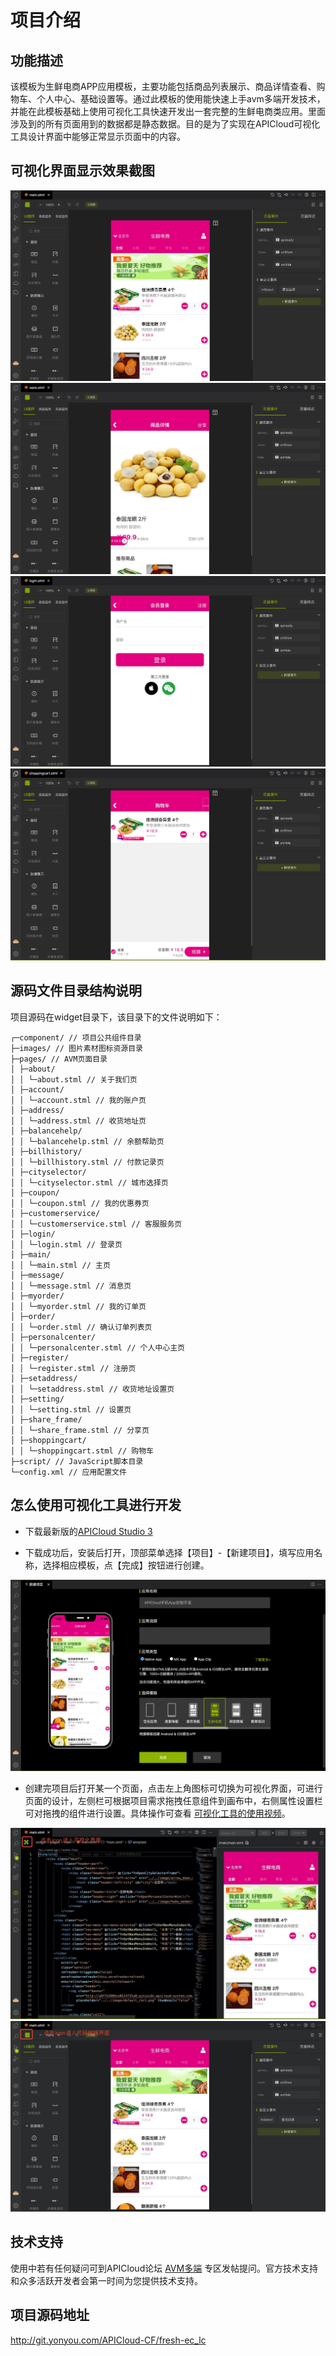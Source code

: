 # 项目介绍
## 功能描述

该模板为生鲜电商APP应用模板，主要功能包括商品列表展示、商品详情查看、购物车、个人中心、基础设置等。通过此模板的使用能快速上手avm多端开发技术，并能在此模板基础上使用可视化工具快速开发出一套完整的生鲜电商类应用。里面涉及到的所有页面用到的数据都是静态数据。目的是为了实现在APICloud可视化工具设计界面中能够正常显示页面中的内容。

## 可视化界面显示效果截图

![](./docs/main.png)
![](./docs/detail.png)
![](./docs/login.png)
![](./docs/cart.png)

## 源码文件目录结构说明

项目源码在widget目录下，该目录下的文件说明如下：
```
┌─component/ // 项目公共组件目录 
├─images/ // 图片素材图标资源目录 
├─pages/ // AVM页面目录 
│ ├─about/ 
│ │ └─about.stml // 关于我们页 
│ ├─account/ 
│ │ └─account.stml // 我的账户页 
│ ├─address/ 
│ │ └─address.stml // 收货地址页 
│ ├─balancehelp/ 
│ │ └─balancehelp.stml // 余额帮助页 
│ ├─billhistory/ 
│ │ └─billhistory.stml // 付款记录页 
│ ├─cityselector/ 
│ │ └─cityselector.stml // 城市选择页 
│ ├─coupon/ 
│ │ └─coupon.stml // 我的优惠券页 
│ ├─customerservice/ 
│ │ └─customerservice.stml // 客服服务页 
│ ├─login/ 
│ │ └─login.stml // 登录页 
│ ├─main/ 
│ │ └─main.stml // 主页 
│ ├─message/ 
│ │ └─message.stml // 消息页 
│ ├─myorder/ 
│ │ └─myorder.stml // 我的订单页 
│ ├─order/ 
│ │ └─order.stml // 确认订单列表页 
│ ├─personalcenter/ 
│ │ └─personalcenter.stml // 个人中心主页 
│ ├─register/ 
│ │ └─register.stml // 注册页 
│ ├─setaddress/ 
│ │ └─setaddress.stml // 收货地址设置页 
│ ├─setting/ 
│ │ └─setting.stml // 设置页 
│ ├─share_frame/ 
│ │ └─share_frame.stml // 分享页 
│ ├─shoppingcart/ 
│ │ └─shoppingcart.stml // 购物车 
├─script/ // JavaScript脚本目录 
└─config.xml // 应用配置文件
```

## 怎么使用可视化工具进行开发

+ 下载最新版的[APICloud Studio 3](https://www.apicloud.com/studio3#downloadBtn)

+ 下载成功后，安装后打开，顶部菜单选择【项目】-【新建项目】，填写应用名称，选择相应模板，点【完成】按钮进行创建。

![](./docs/create.png)

+ 创建完项目后打开某一个页面，点击左上角图标可切换为可视化界面，可进行页面的设计，左侧栏可根据项目需求拖拽任意组件到画布中，右侧属性设置栏可对拖拽的组件进行设置。具体操作可查看 [可视化工具的使用视频](https://www.apicloud.com/video_play/20_1825)。

![](./docs/code.png)
![](./docs/visual.png)

## 技术支持

使用中若有任何疑问可到APICloud论坛 [AVM多端](https://developer.yonyou.com/forum-71-1.html) 专区发帖提问。官方技术支持和众多活跃开发者会第一时间为您提供技术支持。


## 项目源码地址

http://git.yonyou.com/APICloud-CF/fresh-ec_lc